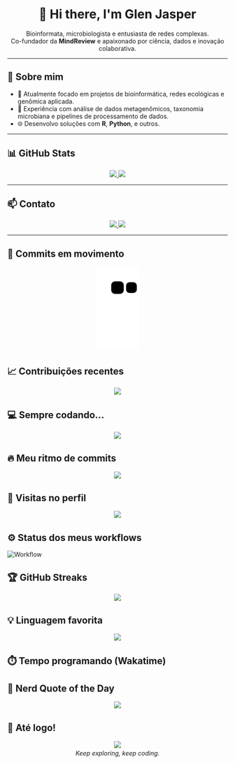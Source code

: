 <h1 align="center">👋 Hi there, I'm Glen Jasper</h1>

<p align="center">
  Bioinformata, microbiologista e entusiasta de redes complexas.<br>
  Co-fundador da <strong>MindReview</strong> e apaixonado por ciência, dados e inovação colaborativa.
</p>

---

## 🧬 Sobre mim

- 🔭 Atualmente focado em projetos de bioinformática, redes ecológicas e genômica aplicada.
- 🧪 Experiência com análise de dados metagenômicos, taxonomia microbiana e pipelines de processamento de dados.
- 🌐 Desenvolvo soluções com **R**, **Python**, e outros.

---

## 📊 GitHub Stats

<div align="center">
  <a href="https://github.com/glenjasper">
    <img height="170em" src="https://github-readme-stats.vercel.app/api/top-langs/?username=glenjasper&layout=compact&langs_count=16&theme=dracula"/>
    <img height="170em" src="https://github-readme-stats.vercel.app/api?username=glenjasper&show_icons=true&theme=dracula&include_all_commits=true&count_private=true&hide=issues"/>
  </a>
</div>

---

## 📫 Contato

<div align="center">
  <a href="https://www.linkedin.com/in/glenjasper" target="_blank">
    <img src="https://img.shields.io/badge/-LinkedIn-%230077B5?style=for-the-badge&logo=linkedin&logoColor=white">
  </a>
  <a href="mailto:glen.yupanqui@gmail.com">
    <img src="https://img.shields.io/badge/-Gmail-%23333?style=for-the-badge&logo=gmail&logoColor=white">
  </a>
</div>

---

## 🐍 Commits em movimento

<div align="center">
  <img src="https://github.com/glenjasper/glenjasper/blob/output/github-contribution-grid-snake.svg">
</div>

## 📈 Contribuições recentes

<p align="center">
  <img src="https://github-readme-activity-graph.vercel.app/graph?username=glenjasper&theme=dracula&area=true" />
</p>

## 💻 Sempre codando...

<p align="center">
  <img src="https://raw.githubusercontent.com/glenjasper/glenjasper/main/assets/coding.gif" width="500"/>
</p>

## 🔥 Meu ritmo de commits

<p align="center">
  <img src="https://streak-stats.demolab.com/?user=glenjasper&theme=dracula&date_format=j%20M%5B%20Y%5D" />
</p>

## 👀 Visitas no perfil

<p align="center">
  <img src="https://komarev.com/ghpvc/?username=glenjasper&label=Profile%20views&color=0e75b6&style=flat" />
</p>

## ⚙️ Status dos meus workflows

![Workflow](https://github.com/glenjasper/glenjasper/actions/workflows/main.yml/badge.svg)

## 🏆 GitHub Streaks

<p align="center">
  <img src="https://github-readme-streak-stats.herokuapp.com/?user=glenjasper&theme=dracula" />
</p>

## 💡 Linguagem favorita

<p align="center">
  <img src="https://img.shields.io/badge/featuring-R%20%26%20Python-blueviolet?style=for-the-badge&logo=r&logoColor=white" />
</p>

## ⏱️ Tempo programando (Wakatime)

<!--START_SECTION:waka-->
<!--END_SECTION:waka-->

## 🧠 Nerd Quote of the Day

<p align="center">
  <img src="https://readme-typing-svg.demolab.com/?lines=“Code%20is%20like%20humor.%20When%20you%20have%20to%20explain%20it%2C%20it’s%20bad.”;—%20Cory%20House&center=true&width=600&height=45" />
</p>

## 🚀 Até logo!

<p align="center">
  <img src="https://media.giphy.com/media/l41K4l9Wc9WH7VwbS/giphy.gif" width="200"/>
  <br>
  <em>Keep exploring, keep coding.</em>
</p>

